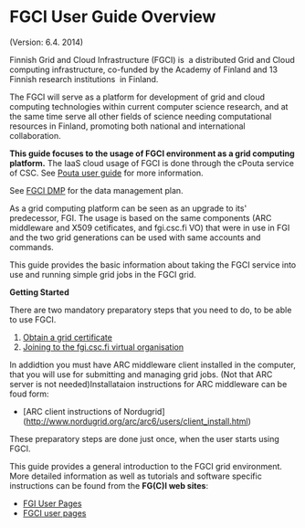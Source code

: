 # FGCI User Guide Overview

(Version: 6.4. 2014)

Finnish Grid and Cloud Infrastructure (FGCI) is  a distributed Grid and
Cloud computing infrastructure, co-funded by the Academy of Finland and
13 Finnish research institutions  in Finland.

The FGCI will serve as a platform for development of grid and cloud
computing technologies within current computer science research, and at
the same time serve all other fields of science needing computational
resources in Finland, promoting both national and international
collaboration.

**This guide focuses to the usage of FGCI environment as a grid
computing platform.** The IaaS cloud usage of FGCI is done through the
cPouta service of CSC. See [Pouta user guide](../pouts/pouta-what-is.md) for more information. 

See [FGCI DMP](https://research.csc.fi/documents/48467/0/FGCI+Data+Management+Plan/77ceadaa-0866-4530-b2c9-f76a98e891de) for the data management plan.

As a grid computing platform can be seen as an upgrade to its' 
predecessor, FGI. The usage is based on the same components
(ARC middleware and X509 cetificates, and fgi.csc.fi VO) that were in
use in FGI and the two grid generations can be used with same accounts
and commands.

This guide provides the basic information about taking the FGCI service
into use and running simple grid jobs in the FGCI grid.

**Getting Started** 

There are two mandatory preparatory steps that you need to do, to be able to use FGCI.

1.  [Obtain a grid certificate](./fgci-grid-certificates.md)
2.  [Joining to the fgi.csc.fi virtual organisation](./fgci-joining-the-fgi.csc.fi-virtual-organization.md)

In addidtion you must have ARC middleware client installed in the computer, that you will use for submitting and managing grid jobs. (Not that ARC server is not needed)Installataion instructions for ARC middleware can be foud form:
*    [ARC client instructions of Nordugrid] (http://www.nordugrid.org/arc/arc6/users/client_install.html)

These preparatory steps are done just once, when the user starts using FGCI.

This guide provides a general introduction to the FGCI grid environment.
More detailed information as well as tutorials and software specific
instructions can be found from the **FG(C)I web sites**:

- [FGI User Pages](https://confluence.csc.fi/display/fgi/FGI+User+Pages)
- [FGCI user pages](https://confluence.csc.fi/display/FGCIOD/Finnish+Grid+and+Cloud+Infrastructure+Open+Documents+Home)

